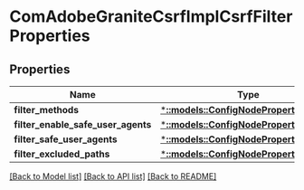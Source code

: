 # ComAdobeGraniteCsrfImplCsrfFilterProperties

## Properties
Name | Type | Description | Notes
------------ | ------------- | ------------- | -------------
**filter_methods** | [***::models::ConfigNodePropertyArray**](configNodePropertyArray.md) |  | [optional] 
**filter_enable_safe_user_agents** | [***::models::ConfigNodePropertyBoolean**](configNodePropertyBoolean.md) |  | [optional] 
**filter_safe_user_agents** | [***::models::ConfigNodePropertyArray**](configNodePropertyArray.md) |  | [optional] 
**filter_excluded_paths** | [***::models::ConfigNodePropertyArray**](configNodePropertyArray.md) |  | [optional] 

[[Back to Model list]](../README.md#documentation-for-models) [[Back to API list]](../README.md#documentation-for-api-endpoints) [[Back to README]](../README.md)


